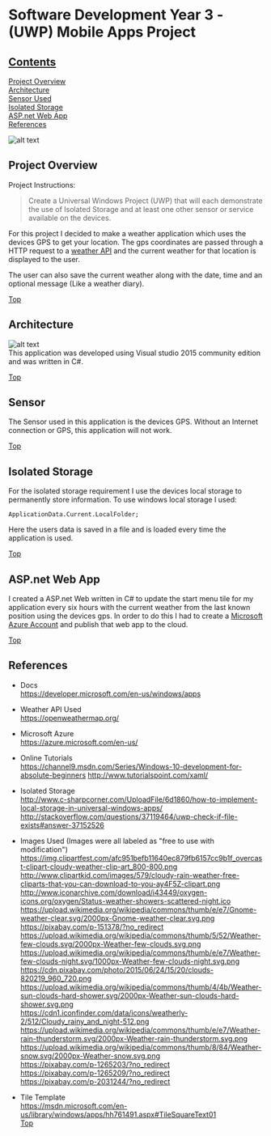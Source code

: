 # Software Development Year 3 - (UWP) Mobile Apps Project

## [Contents](#contents)
[Project Overview](#overview)  
[Architecture](#architecture)   
[Sensor Used](#Sensor)  
[Isolated Storage](#Storage)  
[ASP.net Web App](#Webapp)      
[References](#References)  

![alt text](https://upload.wikimedia.org/wikipedia/commons/thumb/0/05/Windows_10_Logo.svg/2000px-Windows_10_Logo.svg.png)

## Project Overview<a name = "overview"></a>   
Project Instructions:
>Create a Universal Windows Project (UWP) that will each demonstrate the use of Isolated Storage
and at least one other sensor or service available on the devices.   


For this project I decided to make a weather application which uses the devices GPS to get your location. The gps coordinates are passed through a HTTP request to a [weather API](http://openweathermap.org/) and the current weather for that location is displayed to the user.</p>
<p>The user can also save the current weather along with the date, time and an optional message (Like a weather diary).  

[Top](#contents)     

## Architecture<a name = "architecture"></a>     
![alt text](https://upload.wikimedia.org/wikipedia/commons/thumb/1/19/Visual_Studio_2012_logo_and_wordmark.svg/2000px-Visual_Studio_2012_logo_and_wordmark.svg.png)  
This application was developed using Visual studio 2015 community edition and was written in C#.  

[Top](#contents)  

## Sensor<a name = "Sensor"></a>  
The Sensor used in this application is the devices GPS. Without an Internet connection or GPS, this application will not work.     

[Top](#contents)    

## Isolated Storage<a name = "Storage"></a>  
For the isolated storage requirement I use the devices local storage to permanently store information. To use windows local storage I used:   
```
ApplicationData.Current.LocalFolder;     
```  
Here the users data is saved in a file and is loaded every time the application is used.   

[Top](#contents)   
## ASP.net Web App<a name = "Webapp"></a>  
I created a ASP.net Web written in C# to update the start menu tile for my application every six hours with the current weather from the last known position using the devices gps. In order to do this I had to create a [Microsoft Azure Account](https://azure.microsoft.com/en-us/) and publish that web app to the cloud.   


[Top](#contents)  

## References<a name = "References"></a>  
* Docs  
https://developer.microsoft.com/en-us/windows/apps  

* Weather API Used  
https://openweathermap.org/  

* Microsoft Azure  
https://azure.microsoft.com/en-us/  

* Online Tutorials  
https://channel9.msdn.com/Series/Windows-10-development-for-absolute-beginners
http://www.tutorialspoint.com/xaml/  

* Isolated Storage  
http://www.c-sharpcorner.com/UploadFile/6d1860/how-to-implement-local-storage-in-universal-windows-apps/  
http://stackoverflow.com/questions/37119464/uwp-check-if-file-exists#answer-37152526    

* Images Used (Images were all labeled as "free to use with modification")  
https://img.clipartfest.com/afc951befb11640ec879fb6157cc9b1f_overcast-clipart-cloudy-weather-clip-art_800-800.png  
http://www.clipartkid.com/images/579/cloudy-rain-weather-free-cliparts-that-you-can-download-to-you-ay4F5Z-clipart.png  
http://www.iconarchive.com/download/i43449/oxygen-icons.org/oxygen/Status-weather-showers-scattered-night.ico  
https://upload.wikimedia.org/wikipedia/commons/thumb/e/e7/Gnome-weather-clear.svg/2000px-Gnome-weather-clear.svg.png  
https://pixabay.com/p-151378/?no_redirect  
https://upload.wikimedia.org/wikipedia/commons/thumb/5/52/Weather-few-clouds.svg/2000px-Weather-few-clouds.svg.png  
https://upload.wikimedia.org/wikipedia/commons/thumb/e/e7/Weather-few-clouds-night.svg/1000px-Weather-few-clouds-night.svg.png  
https://cdn.pixabay.com/photo/2015/06/24/15/20/clouds-820219_960_720.png  
https://upload.wikimedia.org/wikipedia/commons/thumb/4/4b/Weather-sun-clouds-hard-shower.svg/2000px-Weather-sun-clouds-hard-shower.svg.png  
https://cdn1.iconfinder.com/data/icons/weatherly-2/512/Cloudy_rainy_and_night-512.png  
https://upload.wikimedia.org/wikipedia/commons/thumb/e/e7/Weather-rain-thunderstorm.svg/2000px-Weather-rain-thunderstorm.svg.png  
https://upload.wikimedia.org/wikipedia/commons/thumb/8/84/Weather-snow.svg/2000px-Weather-snow.svg.png  
https://pixabay.com/p-1265203/?no_redirect  
https://pixabay.com/p-1265209/?no_redirect  
https://pixabay.com/p-2031244/?no_redirect  
* Tile Template  
https://msdn.microsoft.com/en-us/library/windows/apps/hh761491.aspx#TileSquareText01      
[Top](#contents)  
